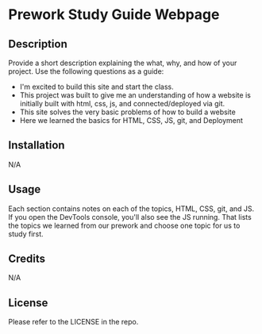 # Prework Study Guide Webpage

## Description

Provide a short description explaining the what, why, and how of your project. Use the following questions as a guide:

- I'm excited to build this site and start the class.
- This project was built to give me an understanding of how a website is initially built with html, css, js, and connected/deployed via git.
- This site solves the very basic problems of how to build a website
- Here we learned the basics for HTML, CSS, JS, git, and Deployment

## Installation

N/A

## Usage

Each section contains notes on each of the topics, HTML, CSS, git, and JS. If you open the DevTools console, you'll also see the JS running. That lists the topics we learned from our prework and choose one topic for us to study first.

## Credits

N/A

## License

Please refer to the LICENSE in the repo.
